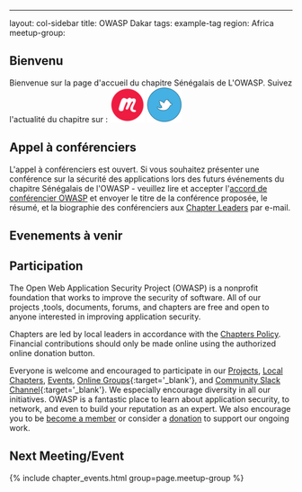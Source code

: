 ---

layout: col-sidebar
title: OWASP Dakar
tags: example-tag
region: Africa
meetup-group:

## Bienvenu
Bienvenue sur la page d'accueil du chapitre Sénégalais  de L'OWASP.
Suivez l'actualité du chapitre sur :
[![Meetup](/assets/images/meetup.png)](https://www.meetup.com/xxxx/)
[![Twitter](/assets/images/twitter.png)](https://twitter.com/owasp_sn)

## Appel à conférenciers

L'appel à conférenciers est ouvert. Si vous souhaitez présenter une conférence sur la sécurité des applications lors des futurs événements du chapitre Sénégalais de l'OWASP - veuillez lire et accepter l'[accord de conférencier OWASP](/www-policy/legal/speaker-agreement) et envoyer le titre de la conférence proposée, le résumé, et la biographie des conférenciers aux [Chapter Leaders](leaders.md) par e-mail.
## Evenements à venir

## Participation
The Open Web Application Security Project (OWASP) is a nonprofit foundation that works to improve the security of software. All of our projects ,tools, documents, forums, and chapters are free and open to anyone interested in improving application security. 

Chapters are led by local leaders in accordance with the [Chapters Policy](/www-policy/operational/chapters). Financial contributions should only be made online using the authorized online donation button. 

Everyone is welcome and encouraged to participate in our [Projects](/projects/), [Local Chapters](/chapters/), [Events](/events/), [Online Groups](https://groups.google.com/a/owasp.com/){:target='_blank'}, and [Community Slack Channel](https://owasp.slack.com/){:target='_blank'}. We especially encourage diversity in all our initiatives. OWASP is a fantastic place to learn about application security, to network, and even to build your reputation as an expert. We also encourage you to be [become a member](/membership/) or consider a [donation](/donate/) to support our ongoing work.

Next Meeting/Event 
---------------------
{% include chapter_events.html group=page.meetup-group %}

